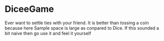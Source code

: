 # DiceeGame
Ever want to settle ties with your friend.
It is better than tossing a coin because here Sample space is large as conpared to Dice.
If this sounded a bit naive then go use it and feel it yourself
